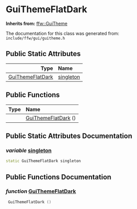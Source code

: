 GuiThemeFlatDark
===================================


**Inherits from:** [ffw::GuiTheme](ffw_GuiTheme.html)

The documentation for this class was generated from: `include/ffw/gui/guitheme.h`



## Public Static Attributes

| Type | Name |
| -------: | :------- |
|  [GuiThemeFlatDark](ffw_GuiThemeFlatDark.html) | [singleton](#f6b98f3c) |


## Public Functions

| Type | Name |
| -------: | :------- |
|   | [GuiThemeFlatDark](#22865edb) ()  |


## Public Static Attributes Documentation

### _variable_ <a id="f6b98f3c" href="#f6b98f3c">singleton</a>

```cpp
static GuiThemeFlatDark singleton
```





## Public Functions Documentation

### _function_ <a id="22865edb" href="#22865edb">GuiThemeFlatDark</a>

```cpp
 GuiThemeFlatDark () 
```





